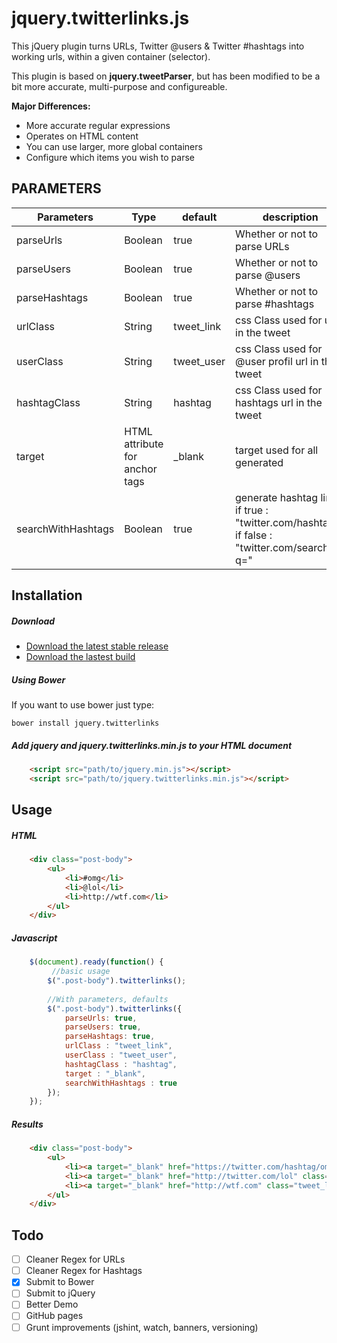 jquery.twitterlinks.js
==================

This jQuery plugin turns URLs, Twitter @users &amp; Twitter #hashtags into working urls, within a given container (selector).

This plugin is based on **jquery.tweetParser**, but has been modified to be a bit more accurate, multi-purpose and configureable.

**Major Differences:**

- More accurate regular expressions
- Operates on HTML content
- You can use larger, more global containers
- Configure which items you wish to parse

## PARAMETERS

| Parameters | Type | default | description |
| ------------- | ----------- | ----------- | ----------- |
| parseUrls  | Boolean | true | Whether or not to parse URLs |
| parseUsers  | Boolean | true | Whether or not to parse @users |
| parseHashtags  | Boolean | true | Whether or not to parse #hashtags |
| urlClass  | String | tweet_link | css Class used for url in the tweet |
| userClass | String | tweet_user | css Class used for @user profil url in the tweet |
| hashtagClass | String | hashtag | css Class used for hashtags url in the tweet |
| target | HTML attribute for anchor tags | _blank | target used for all <a> generated |
| searchWithHashtags | Boolean | true | generate hashtag link, if true : "twitter.com/hashtag/", if false : "twitter.com/search?q=" |

## Installation

##### Download

- [Download the latest stable release](https://github.com/mcgraths/jquery.twitterlinks/releases)
- [Download the lastest build](https://github.com/mcgraths/jquery.twitterlinks/archive/master.zip)

##### Using Bower

If you want to use bower just type:

```
bower install jquery.twitterlinks
```

##### Add jquery and jquery.twitterlinks.min.js to your HTML document

```html
    <script src="path/to/jquery.min.js"></script>
    <script src="path/to/jquery.twitterlinks.min.js"></script>
```

## Usage

##### HTML

```html
    <div class="post-body">
        <ul>
            <li>#omg</li>
            <li>@lol</li>
            <li>http://wtf.com</li>
        </ul>
    </div>
 ```
 
 
##### Javascript

```javascript 
    $(document).ready(function() {
         //basic usage
        $(".post-body").twitterlinks();
        
        //With parameters, defaults
        $(".post-body").twitterlinks({
            parseUrls: true,
            parseUsers: true,
            parseHashtags: true,
            urlClass : "tweet_link",
            userClass : "tweet_user",
            hashtagClass : "hashtag",
            target : "_blank",
            searchWithHashtags : true
        });
    });
```

##### Results

```html
    <div class="post-body">
        <ul>
            <li><a target="_blank" href="https://twitter.com/hashtag/omg" class="hashtag">#omg</a></li>
            <li><a target="_blank" href="http://twitter.com/lol" class="tweet_user">@lol</a></li>
            <li><a target="_blank" href="http://wtf.com" class="tweet_link">http://wtf.com</a></li>
        </ul>
    </div>
 ```

 ## Todo

 - [ ] Cleaner Regex for URLs
 - [ ] Cleaner Regex for Hashtags
 - [x] Submit to Bower
 - [ ] Submit to jQuery
 - [ ] Better Demo
 - [ ] GitHub pages
 - [ ] Grunt improvements (jshint, watch, banners, versioning)
